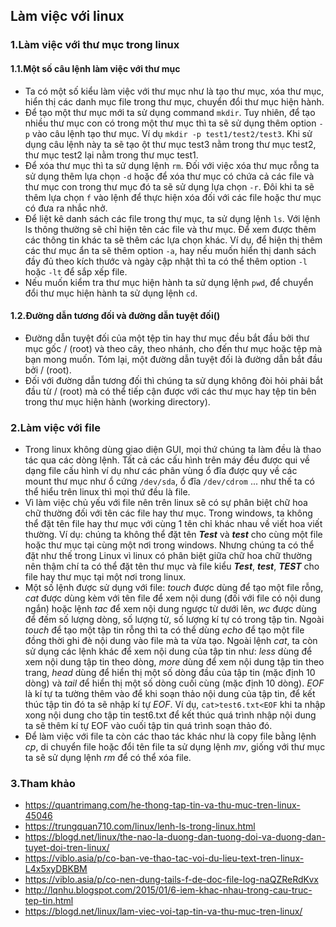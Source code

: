 ## Làm việc với linux
### 1.Làm việc với thư mục trong linux
#### 1.1.Một số câu lệnh làm việc với thư mục
- Ta có một số kiểu làm việc với thư mục như là tạo thư mục, xóa thư mục, hiển thị các danh mục file trong thư mục, chuyển đổi thư mục hiện hành.
- Để tạo một thư mục mới ta sử dụng command `mkdir`. Tuy nhiên, để tạo nhiều thư mục con có trong một thư mục thì ta sẽ sử dụng thêm option `-p` vào câu lệnh tạo thư mục. Ví dụ `mkdir -p test1/test2/test3`. Khi sử dụng câu lệnh này ta sẽ tạo ột thư mục test3 nằm trong thư mục test2, thư mục test2 lại nằm trong thư mục test1.
- Để xóa thư mục thì ta sử dụng lệnh `rm`. Đối với việc xóa thư mục rỗng ta sử dụng thêm lựa chọn `-d` hoặc để xóa thư mục có chứa cả các file và thư mục con trong thư mục đó ta sẽ sử dụng lựa chọn `-r`. Đôi khi ta sẽ thêm lựa chọn `f` vào lệnh để thực hiện xóa đối với các file hoặc thư mục có đưa ra nhắc nhở.
- Để liệt kê danh sách các file trong thự mục, ta sử dụng lệnh `ls`. Với lệnh ls thông thường sẽ chỉ hiện tên các file và thư mục. Để xem được thêm các thông tin khác ta sẽ thêm các lựa chọn khác. Ví dụ, để hiện thị thêm các thư mục ẩn ta sẽ thêm option `-a`, hay nếu muốn hiển thị danh sách đầy đủ theo kích thước và ngày cập nhật thì ta có thể thêm option `-l` hoặc `-lt` để sắp xếp file.
- Nếu muốn kiểm tra thư mục hiện hành ta sử dụng lệnh `pwd`, để chuyển đổi thư mục hiện hành ta sử dụng lệnh `cd`.

#### 1.2.Đường dẫn tương đối và đường dẫn tuyệt đối()
- Đường dẫn tuyệt đối của một tệp tin hay thư mục đều bắt đầu bởi thư mục gốc / (root) và theo cây, theo nhánh, cho đến thư mục hoặc tệp mà bạn mong muốn. Tóm lại, một đường dẫn tuyệt đối là đường dẫn bắt đầu bởi / (root).
- Đối với đường dẫn tương đối thì chúng ta sử dụng không đòi hỏi phải bắt đầu từ / (root) mà có thể tiếp cận được với các thư mục hay tệp tin bên trong thư mục hiện hành (working directory).

### 2.Làm việc với file
- Trong linux không dùng giao diện GUI, mọi thứ chúng ta làm đều là thao tác qua các dòng lệnh. Tất cả các cấu hình trên máy đều được qui về dạng file cấu hình ví dụ như các phân vùng ổ đĩa được quy về các mount thư mục như ổ cứng `/dev/sda`, ổ đĩa `/dev/cdrom` ... như thế ta có thể hiểu trên linux thì mọi thứ đều là file.
- Vì làm việc chủ yếu với file nên trên linux sẽ có sự phân biệt chữ hoa chữ thường đối với tên các file hay thư mục. Trong windows, ta không thể đặt tên file hay thư mục với cùng 1 tên chỉ khác nhau về viết hoa viết thường. Ví dụ: chúng ta không thể đặt tên ***Test*** và ***test*** cho cùng một file hoặc thư mục tại cùng một nơi trong windows. Nhưng chúng ta có thể đặt như thế trong Linux vì linux có phân biệt giữa chữ hoa chữ thường nên thậm chí ta có thể đặt tên thư mục và file kiểu ***Test***, ***test***, ***TEST*** cho file hay thư mục tại một nơi trong linux.
- Một số lệnh được sử dụng với file: *touch* được dùng để tạo một file rỗng, *cat* được dùng kèm với tên file để xem nội dung (đối với file có nội dung ngắn) hoặc lệnh *tac* để xem nội dung ngược từ dưới lên, *wc* được dùng để đếm số lượng dòng, số lượng từ, số lượng kí tự có trong tập tin. Ngoài *touch* để tạo một tập tin rỗng thì ta có thể dùng *echo* để tạo một file đồng thời ghi đè nội dung vào file mà ta vừa tạo. Ngoài lệnh *cat*, ta còn sử dụng các lệnh khác để xem nội dung của tập tin như: *less* dùng để xem nội dung tập tin theo dòng, *more* dùng để xem nội dung tập tin theo trang, *head* dùng để hiển thị một số dòng đầu của tập tin (mặc định 10 dòng) và *tail* để hiển thị một số dòng cuối cùng (mặc định 10 dòng). *EOF* là kí tự ta tường thêm vào để khi soạn thảo nội dung của tập tin, để kết thúc tập tin đó ta sẽ nhập kí tự *EOF*. Ví dụ, ```cat>test6.txt<EOF``` khi ta nhập xong nội dung cho tập tin test6.txt để kết thúc quá trình nhập nội dung ta sẽ thêm kí tự EOF vào cuối tập tin quá trình soạn thảo đó.
- Để làm việc với file ta còn các thao tác khác như là copy file bằng lệnh *cp*, di chuyển file hoặc đổi tên file ta sử dụng lệnh *mv*, giống với thư mục ta sẽ sử dụng lệnh *rm* để có thể xóa file.

### 3.Tham khảo
- https://quantrimang.com/he-thong-tap-tin-va-thu-muc-tren-linux-45046
- https://trungquan710.com/linux/lenh-ls-trong-linux.html
- https://blogd.net/linux/the-nao-la-duong-dan-tuong-doi-va-duong-dan-tuyet-doi-tren-linux/
- https://viblo.asia/p/co-ban-ve-thao-tac-voi-du-lieu-text-tren-linux-L4x5xyDBKBM
- https://viblo.asia/p/co-nen-dung-tails-f-de-doc-file-log-naQZReRdKvx
- http://lqnhu.blogspot.com/2015/01/6-iem-khac-nhau-trong-cau-truc-tep-tin.html
- https://blogd.net/linux/lam-viec-voi-tap-tin-va-thu-muc-tren-linux/